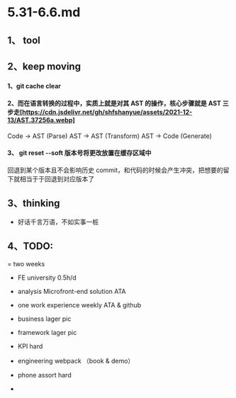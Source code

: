 # 5.31-6.6.md

## 1、 tool

## 2、keep moving

#### 1、git cache clear

#### 2、而在语言转换的过程中，实质上就是对其 AST 的操作，核心步骤就是 AST 三步走[https://cdn.jsdelivr.net/gh/shfshanyue/assets/2021-12-13/AST.37256a.webp]

Code -> AST (Parse)
AST -> AST (Transform)
AST -> Code (Generate)

#### 3、 git reset --soft 版本号将更改放置在缓存区域中

回退到某个版本且不会影响历史 commit，和代码的时候会产生冲突，把想要的留下就相当于于回退到对应版本了

## 3、thinking

- 好话千言万语，不如实事一桩

## 4、TODO:

= two weeks

- FE university 0.5h/d
- analysis Microfront-end solution ATA
- one work experience weekly ATA & github
- business lager pic
- framework lager pic
- KPI hard
- engineering webpack （book & demo）

- phone assort hard
-
